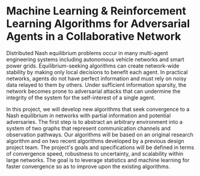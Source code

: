 # Machine Learning & Reinforcement Learning Algorithms for Adversarial Agents in a Collaborative Network
Distributed Nash equilibrium problems occur in many multi-agent engineering systems including autonomous vehicle networks and smart power grids. Equilibrium-seeking algorithms can create network-wide stability by making only local decisions to benefit each agent. In practical networks, agents do not have perfect information and must rely on noisy data relayed to them by others. Under sufficient information sparsity, the network becomes prone to adversarial attacks that can undermine the integrity of the system for the self-interest of a single agent.

In this project, we will develop new algorithms that seek convergence to a Nash equilibrium in networks with partial information and potential adversaries. The first step is to abstract an arbitrary environment into a system of two graphs that represent communication channels and observation pathways. Our algorithms will be based on an original research algorithm and on two recent algorithms developed by a previous design project team. The project's goals and specifications will be defined in terms of convergence speed, robustness to uncertainty, and scalability within large networks. The goal is to leverage statistics and machine learning for faster convergence so as to improve upon the existing algorithms.